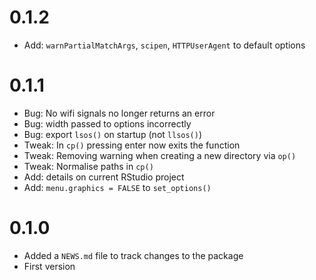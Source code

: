 # 0.1.2
  * Add: `warnPartialMatchArgs`, `scipen`, `HTTPUserAgent` to default options
  
# 0.1.1
  * Bug: No wifi signals no longer returns an error
  * Bug: width passed to options incorrectly
  * Bug: export `lsos()` on startup (not `llsos()`)
  * Tweak: In `cp()` pressing enter now exits the function
  * Tweak: Removing warning when creating a new directory via `op()`
  * Tweak: Normalise paths in `cp()`
  * Add: details on current RStudio project
  * Add: `menu.graphics = FALSE` to `set_options()`
 
# 0.1.0

  * Added a `NEWS.md` file to track changes to the package
  * First version
